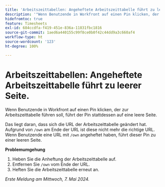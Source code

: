```yaml
---
title: 'Arbeitszeittabellen: Angeheftete Arbeitszeittabelle führt zu leerer Seite'
description: '"Wenn Benutzende in Workfront auf einen Pin klicken, der zur Arbeitszeittabelle führen soll, führt der Pin stattdessen auf eine leere Seite. Eine Problemumgehung ist verfügbar.'
hidefromtoc: true
feature: Timesheets
exl-id: 684ccdfa-f419-451e-836a-11831fbc1816
source-git-commit: 1aed6a440155c99f8ce0b0f42c44dd9a3c660af4
workflow-type: ht
source-wordcount: '123'
ht-degree: 100%

---
```


# Arbeitszeittabellen: Angeheftete Arbeitszeittabelle führt zu leerer Seite.

<!--article live for workaround-->

Wenn Benutzende in Workfront auf einen Pin klicken, der zur Arbeitszeittabelle führen soll, führt der Pin stattdessen auf eine leere Seite.

Das liegt daran, dass sich die URL der Arbeitszeittabelle geändert hat. Aufgrund von `/own` am Ende der URL ist diese nicht mehr die richtige URL. Wenn Benutzende eine URL mit `/own` angeheftet haben, führt dieser Pin zu einer leeren Seite.

**Problemumgehung**

1. Heben Sie die Anheftung der Arbeitszeittabelle auf.
1. Entfernen Sie `/own` vom Ende der URL.
1. Heften Sie die Arbeitszeittabelle erneut an.

_Erste Meldung am Mittwoch, 7. Mai 2024._
